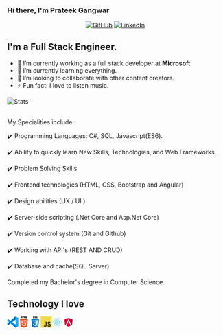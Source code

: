 ### Hi there, I'm Prateek Gangwar



<p align="center">
	<a href="https://github.com/prateek497"><img src="https://img.shields.io/github/followers/reddyprasade.svg?label=GitHub&style=social" alt="GitHub"></a>
	<a href="https://www.linkedin.com/in/prateekgangwar/"><img src="https://img.shields.io/badge/LinkedIn--_.svg?style=social&logo=linkedinColor=orange" alt="LinkedIn"></a>
  
	
</p>

## I'm a Full Stack Engineer.
- 🔭 I’m currently working as a full stack developer at <b>Microsoft</b>.
- 🌱 I’m currently learning everything.
- 👯 I’m looking to collaborate with other content creators.
- ⚡ Fun fact: I love to listen music.
<p align="left">
  <img title="Stats" src="https://github-readme-stats.vercel.app/api?username=prateek497&show_icons=true&theme=synthwave"/>
</p>



<br>
My Specialities include :

✔️ Programming Languages: C#, SQL, Javascript(ES6).

✔️ Ability to quickly learn New Skills, Technologies, and Web Frameworks.

✔️ Problem Solving Skills

✔️ Frontend technologies (HTML, CSS, Bootstrap and Angular)

✔️ Design abilities (UX / UI )

✔️ Server-side scripting (.Net Core and Asp.Net Core)

✔️ Version control system (Git and Github)

✔️ Working with API's (REST AND CRUD)

✔️ Database and cache(SQL Server)

Completed my Bachelor's degree in Computer Science. 

<h2> Technology I love</h2>
<a href="https://code.visualstudio.com/" target="_blank" rel="noopener noreferrer"><img align="left" alt="Visual Studio Code" width="26px" src="https://raw.githubusercontent.com/github/explore/80688e429a7d4ef2fca1e82350fe8e3517d3494d/topics/visual-studio-code/visual-studio-code.png" /></a>
<a href="https://developer.mozilla.org/en-US/docs/Web/Guide/HTML/HTML5" target="_blank" rel="noopener noreferrer"><img align="left" alt="HTML 5" width="26px" src="https://raw.githubusercontent.com/github/explore/80688e429a7d4ef2fca1e82350fe8e3517d3494d/topics/html/html.png" /></a>
<a href="https://developer.mozilla.org/en-US/docs/Web/CSS" target="_blank" rel="noopener noreferrer"><img align="left" alt="CSS 3" width="26px" src="https://raw.githubusercontent.com/github/explore/80688e429a7d4ef2fca1e82350fe8e3517d3494d/topics/css/css.png" /></a>
<a href="https://developer.mozilla.org/en-US/docs/Web/JavaScript" target="_blank" rel="noopener noreferrer"><img align="left" alt="JavaScript" width="26px" src="https://raw.githubusercontent.com/github/explore/80688e429a7d4ef2fca1e82350fe8e3517d3494d/topics/javascript/javascript.png" /></a>
<a href="https://reactjs.org/" target="_blank" rel="noopener noreferrer"><img align="left" alt="React" width="26px" src="https://raw.githubusercontent.com/github/explore/80688e429a7d4ef2fca1e82350fe8e3517d3494d/topics/react/react.png" /></a>
<a href="https://angular.io/" target="_blank" rel="noopener noreferrer"><img align="left" alt="Angular" width="26px" src="https://raw.githubusercontent.com/github/explore/e94815998e4e0713912fed477a1f346ec04c3da2/topics/angular/angular.png" /></a>

